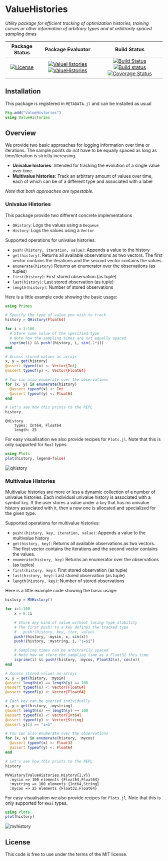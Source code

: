 # ValueHistories

*Utility package for efficient tracking of optimization histories,
training curves or other information of arbitrary types and at
arbitrarily spaced sampling times*

| **Package Status** | **Package Evaluator** | **Build Status**  |
|:------------------:|:---------------------:|:-----------------:|
| [![License](http://img.shields.io/badge/license-MIT-brightgreen.svg?style=flat)](LICENSE.md) | [![ValueHistories](http://pkg.julialang.org/badges/ValueHistories_0.5.svg)](http://pkg.julialang.org/?pkg=ValueHistories) [![ValueHistories](http://pkg.julialang.org/badges/ValueHistories_0.6.svg)](http://pkg.julialang.org/?pkg=ValueHistories) | [![Build Status](https://travis-ci.org/JuliaML/ValueHistories.jl.svg?branch=master)](https://travis-ci.org/JuliaML/ValueHistories.jl) [![Build status](https://ci.appveyor.com/api/projects/status/8v1n9hqfnn5jslyn/branch/master?svg=true)](https://ci.appveyor.com/project/Evizero/valuehistories-jl/branch/master) [![Coverage Status](https://coveralls.io/repos/github/JuliaML/ValueHistories.jl/badge.svg?branch=master)](https://coveralls.io/github/JuliaML/ValueHistories.jl?branch=master) |

## Installation

This package is registered in `METADATA.jl` and can be installed as usual

```julia
Pkg.add("ValueHistories")
using ValueHistories
```

## Overview

We provide two basic approaches for logging information over time
or iterations. The sample points do not have to be equally spaced as
long as time/iteration is strictly increasing.

- **Univalue histories**: Intended for tracking the evolution of
a single value over time.
- **Multivalue histories**: Track an arbitrary amount of values over
time, each of which can be of a different type and associated with
a label

*Note that both approaches are typestable.*

### Univalue Histories

This package provide two different concrete implementations

- `QHistory`: Logs the values using a `Dequeue`
- `History`: Logs the values using a `Vector`

Supported operations for univalue histories:

- `push!(history, iteration, value)`: Appends a value to the history
- `get(history)`: Returns all available observations as two vectors. The first vector contains the iterations and the second vector contains the values.
- `enumerate(history)` Returns an enumerator over the observations (as tuples)
- `first(history)`: First stored observation (as tuple)
- `last(history)`: Last stored observation (as tuple)
- `length(history)`: Number of stored observations

Here is a little example code showing the basic usage:

```julia
using Primes

# Specify the type of value you wish to track
history = QHistory(Float64)

for i = 1:100
  # Store some value of the specified type
  # Note how the sampling times are not equally spaced
  isprime(i) && push!(history, i, sin(.1*i))
end

# Access stored values as arrays
x, y = get(history)
@assert typeof(x) <: Vector{Int}
@assert typeof(y) <: Vector{Float64}

# You can also enumerate over the observations
for (x, y) in enumerate(history)
  @assert typeof(x) <: Int
  @assert typeof(y) <: Float64
end

# Let's see how this prints to the REPL
history
```

```
QHistory
    types: Int64, Float64
    length: 25
```

For easy visualisation we also provide recipes for `Plots.jl`.
Note that this is only supported for `Real` types.

```julia
using Plots
plot(history, legend=false)
```

![qhistory](https://rawgithub.com/JuliaML/FileStorage/master/ValueHistories/qhistory.svg)

### Multivalue Histories

Multivalue histories are more or less a dynamic collection of a number
of univalue histories. Each individual univalue history is associated
with a symbol `key`. If the user stores a value under a `key` that
has no univalue history associated with it, then a new one is allocated
and specialized for the given type.

Supported operations for multivalue histories:

- `push!(history, key, iteration, value)`: Appends a value to the multivalue history
- `get(history, key)`: Returns all available observations as two vectors. The first vector contains the iterations and the second vector contains the values.
- `enumerate(history, key)` Returns an enumerator over the observations (as tuples)
- `first(history, key)`: First stored observation (as tuple)
- `last(history, key)`: Last stored observation (as tuple)
- `length(history, key)`: Number of stored observations

Here is a little example code showing the basic usage:

```julia
history = MVHistory()

for i=1:100
    x = 0.1i

    # Store any kind of value without losing type stability
    # The first push! to a key defines the tracked type
    #   push!(history, key, iter, value)
    push!(history, :mysin, x, sin(x))
    push!(history, :mystring, i, "i=$i")

    # Sampling times can be arbitrarily spaced
    # Note how we store the sampling time as a Float32 this time
    isprime(i) && push!(history, :mycos, Float32(x), cos(x))
end

# Access stored values as arrays
x, y = get(history, :mysin)
@assert length(x) == length(y) == 100
@assert typeof(x) <: Vector{Float64}
@assert typeof(y) <: Vector{Float64}

# Each key can be queried individually
x, y = get(history, :mystring)
@assert length(x) == length(y) == 100
@assert typeof(x) <: Vector{Int64}
@assert typeof(y) <: Vector{String}
@assert y[1] == "i=1"

# You can also enumerate over the observations
for (x, y) in enumerate(history, :mycos)
  @assert typeof(x) <: Float32
  @assert typeof(y) <: Float64
end

# Let's see how this prints to the REPL
history
```

```
MVHistory{ValueHistories.History{I,V}}
  :mysin => 100 elements {Float64,Float64}
  :mystring => 100 elements {Int64,String}
  :mycos => 25 elements {Float32,Float64}
```

For easy visualisation we also provide recipes for `Plots.jl`.
Note that this is only supported for `Real` types.

```julia
using Plots
plot(history)
```

![mvhistory](https://rawgithub.com/JuliaML/FileStorage/master/ValueHistories/mvhistory.svg)

## License

This code is free to use under the terms of the MIT license.

